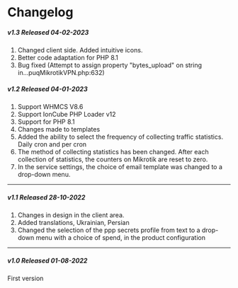 # Changelog

##### v1.3 Released 04-02-2023

1. Changed client side. Added intuitive icons.
2. Better code adaptation for PHP 8.1
3. Bug fixed (Attempt to assign property "bytes\_upload" on string in...puqMikrotikVPN.php:632)

##### v1.2 Released 04-01-2023

1. Support WHMCS V8.6
2. Support IonCube PHP Loader v12
3. Support for PHP 8.1
4. Changes made to templates
5. Added the ability to select the frequency of collecting traffic statistics. Daily cron and per cron
6. The method of collecting statistics has been changed. After each collection of statistics, the counters on Mikrotik are reset to zero.
7. In the service settings, the choice of email template was changed to a drop-down menu.

- - - - - -

##### v1.1 Released 28-10-2022

1. Changes in design in the client area.
2. Added translations, Ukrainian, Persian
3. Changed the selection of the ppp secrets profile from text to a drop-down menu with a choice of spend, in the product configuration

- - - - - -

##### v1.0 Released 01-08-2022

First version